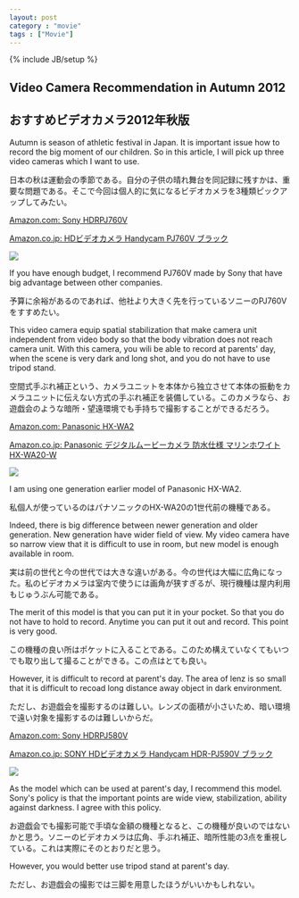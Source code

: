 ```yaml
---
layout: post
category : "movie"
tags : ["Movie"]
---
```

{% include JB/setup %}

## Video Camera Recommendation in Autumn 2012
## おすすめビデオカメラ2012年秋版
Autumn is season of athletic festival in Japan. It is important issue how to record the big moment of our children. So in this article, I will pick up three video cameras which I want to use.

日本の秋は運動会の季節である。自分の子供の晴れ舞台を同記録に残すかは、重要な問題である。そこで今回は個人的に気になるビデオカメラを3種類ピックアップしてみたい。

[Amazon.com: Sony HDRPJ760V](http://www.amazon.com/Sony-HDRPJ760V-Definition-Camcorder-Projector/dp/B006K54ZFK/ref=sr_1_1?ie=UTF8&qid=1347789554&sr=8-1&keywords=pj760v)


<a href="http://www.amazon.co.jp/gp/product/B006YFH3MS/ref=as_li_ss_tl?ie=UTF8&camp=247&creative=7399&creativeASIN=B006YFH3MS&linkCode=as2&tag=theuntitled-22">Amazon.co.jp: HDビデオカメラ Handycam PJ760V ブラック</a><img src="http://www.assoc-amazon.jp/e/ir?t=theuntitled-22&l=as2&o=9&a=B006YFH3MS" width="1" height="1" border="0" alt="" style="border:none !important; margin:0px !important;" />


<a href="http://www.amazon.co.jp/gp/product/B006YFH3MS/ref=as_li_ss_il?ie=UTF8&camp=247&creative=7399&creativeASIN=B006YFH3MS&linkCode=as2&tag=theuntitled-22"><img border="0" src="http://ws.assoc-amazon.jp/widgets/q?_encoding=UTF8&ASIN=B006YFH3MS&Format=_SL110_&ID=AsinImage&MarketPlace=JP&ServiceVersion=20070822&WS=1&tag=theuntitled-22" ></a><img src="http://www.assoc-amazon.jp/e/ir?t=theuntitled-22&l=as2&o=9&a=B006YFH3MS" width="1" height="1" border="0" alt="" style="border:none !important; margin:0px !important;" />


If you have enough budget, I recommend PJ760V made by Sony that have big advantage between other companies.

予算に余裕があるのであれば、他社より大きく先を行っているソニーのPJ760Vをすすめたい。

This video camera equip spatial stabilization that make camera unit independent from video body so that the body vibration does not reach camera unit. With this camera, you wili be able to record at parents' day, when the scene is very dark and long shot, and you do not have to use tripod stand.

空間式手ぶれ補正という、カメラユニットを本体から独立させて本体の振動をカメラユニットに伝えない方式の手ぶれ補正を装備している。このカメラなら、お遊戯会のような暗所・望遠環境でも手持ちで撮影することができるだろう。


[Amazon.com: Panasonic HX-WA2](http://www.amazon.com/Panasonic-HX-WA2-Waterproof-Camcorder-HX-WA2A/dp/B0072EW7KI/ref=sr_1_1?s=electronics&ie=UTF8&qid=1347790628&sr=1-1&keywords=panasonic+hx-wa2)


<a href="http://www.amazon.co.jp/gp/product/B007ND8AMM/ref=as_li_ss_tl?ie=UTF8&camp=247&creative=7399&creativeASIN=B007ND8AMM&linkCode=as2&tag=theuntitled-22">Amazon.co.jp: Panasonic デジタルムービーカメラ 防水仕様 マリンホワイト HX-WA20-W</a><img src="http://www.assoc-amazon.jp/e/ir?t=theuntitled-22&l=as2&o=9&a=B007ND8AMM" width="1" height="1" border="0" alt="" style="border:none !important; margin:0px !important;" />


<a href="http://www.amazon.co.jp/gp/product/B007ND8AMM/ref=as_li_ss_il?ie=UTF8&camp=247&creative=7399&creativeASIN=B007ND8AMM&linkCode=as2&tag=theuntitled-22"><img border="0" src="http://ws.assoc-amazon.jp/widgets/q?_encoding=UTF8&ASIN=B007ND8AMM&Format=_SL110_&ID=AsinImage&MarketPlace=JP&ServiceVersion=20070822&WS=1&tag=theuntitled-22" ></a><img src="http://www.assoc-amazon.jp/e/ir?t=theuntitled-22&l=as2&o=9&a=B007ND8AMM" width="1" height="1" border="0" alt="" style="border:none !important; margin:0px !important;" />


I am using one generation earlier model of Panasonic HX-WA2.

私個人が使っているのはパナソニックのHX-WA20の1世代前の機種である。

Indeed, there is big difference between newer generation and older generation. New generation have wider field of view. My video camera have so narrow view that it is difficult to use in room, but new model is enough available in room.

実は前の世代と今の世代では大きな違いがある。今の世代は大幅に広角になった。私のビデオカメラは室内で使うには画角が狭すぎるが、現行機種は屋内利用もじゅうぶん可能である。

The merit of this model is that you can put it in your pocket. So that you do not have to hold to record. Anytime you can put it out and record. This point is very good.

この機種の良い所はポケットに入ることである。このため構えていなくてもいつでも取り出して撮ることができる。この点はとても良い。

However, it is difficult to record at parent's day. The area of lenz is so small that it is difficult to recoad long distance away object in dark environment.

ただし、お遊戯会を撮影するのは難しい。レンズの面積が小さいため、暗い環境で遠い対象を撮影するのは難しいからだ。


[Amazon.com: Sony HDRPJ580V](http://www.amazon.com/Sony-HDRPJ580V-Definition-Camcorder-Projector/dp/B006K54ZU0/ref=sr_1_1?s=electronics&ie=UTF8&qid=1347790865&sr=1-1&keywords=sony+pj580)


<a href="http://www.amazon.co.jp/gp/product/B006WXADSS/ref=as_li_ss_tl?ie=UTF8&camp=247&creative=7399&creativeASIN=B006WXADSS&linkCode=as2&tag=theuntitled-22">Amazon.co.jp: SONY HDビデオカメラ Handycam HDR-PJ590V ブラック</a><img src="http://www.assoc-amazon.jp/e/ir?t=theuntitled-22&l=as2&o=9&a=B006WXADSS" width="1" height="1" border="0" alt="" style="border:none !important; margin:0px !important;" />


<a href="http://www.amazon.co.jp/gp/product/B006WXADSS/ref=as_li_ss_il?ie=UTF8&camp=247&creative=7399&creativeASIN=B006WXADSS&linkCode=as2&tag=theuntitled-22"><img border="0" src="http://ws.assoc-amazon.jp/widgets/q?_encoding=UTF8&ASIN=B006WXADSS&Format=_SL110_&ID=AsinImage&MarketPlace=JP&ServiceVersion=20070822&WS=1&tag=theuntitled-22" ></a><img src="http://www.assoc-amazon.jp/e/ir?t=theuntitled-22&l=as2&o=9&a=B006WXADSS" width="1" height="1" border="0" alt="" style="border:none !important; margin:0px !important;" />


As the model which can be used at parent's day, I recommend this model. Sony's policy is that the important points are wide view, stabilization, ability against darkness. I agree with this policy.

お遊戯会でも撮影可能で手頃な金額の機種となると、この機種が良いのではないかと思う。ソニーのビデオカメラは広角、手ぶれ補正、暗所性能の3点を重視している。これは実際にそのとおりだと思う。

However, you would better use tripod stand at parent's day.

ただし、お遊戯会の撮影では三脚を用意したほうがいいかもしれない。